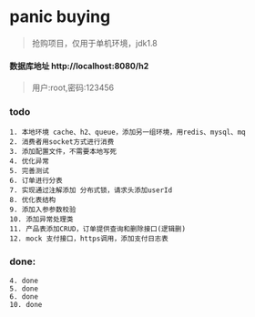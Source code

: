 # panic buying
> 抢购项目，仅用于单机环境，jdk1.8

#### 数据库地址 http://localhost:8080/h2
 
> 用户:root,密码:123456


### todo

```
1. 本地环境 cache、h2、queue，添加另一组环境，用redis、mysql、mq
2. 消费者用socket方式进行消费
3. 添加配置文件，不需要本地写死
4. 优化异常
5. 完善测试
6. 订单进行分表
7. 实现通过注解添加 分布式锁，请求头添加userId
8. 优化表结构
9. 添加入参参数校验
10. 添加异常处理类
11. 产品表添加CRUD，订单提供查询和删除接口(逻辑删)
12. mock 支付接口，https调用，添加支付日志表
```

### done:

```
4. done
5. done
6. done
10. done
```
